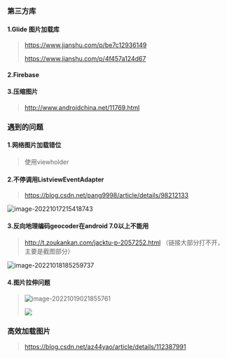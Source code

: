 ### 第三方库

#### 1.Glide 图片加载库 

> https://www.jianshu.com/p/be7c12936149
>
> https://www.jianshu.com/p/4f457a124d67

#### 2.Firebase

#### 3.压缩图片

> http://www.androidchina.net/11769.html



### 遇到的问题

#### 1.网络图片加载错位

> 使用viewholder

#### 2.不停调用ListviewEventAdapter

> https://blog.csdn.net/pang9998/article/details/98212133

![image-20221017215418743](C:\Users\Haozhen\AppData\Roaming\Typora\typora-user-images\image-20221017215418743.png)

#### 3.反向地理编码geocoder在android 7.0以上不能用

> http://t.zoukankan.com/jacktu-p-2057252.html （链接大部分打不开，主要是截图部分）

![image-20221018185259737](C:\Users\Haozhen\AppData\Roaming\Typora\typora-user-images\image-20221018185259737.png)

#### 4.图片拉伸问题

> ![image-20221019021855761](C:\Users\Haozhen\AppData\Roaming\Typora\typora-user-images\image-20221019021855761.png)
>
> ![](C:\Users\Haozhen\AppData\Roaming\Typora\typora-user-images\image-20221019021731753.png)



### 高效加载图片

> https://blog.csdn.net/az44yao/article/details/112387991